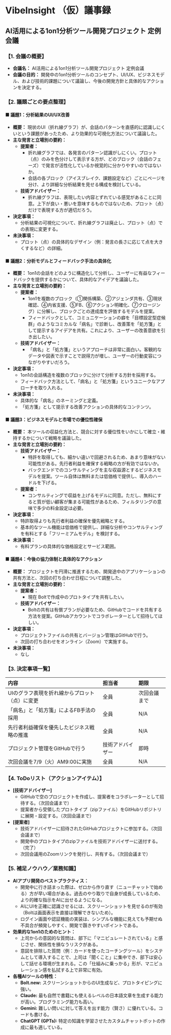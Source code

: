 # VibeInsight （仮）議事録

## AI活用による1on1分析ツール開発プロジェクト 定例会議

### 【1. 会議の概要】

* **会議名：** AI活用による1on1分析ツール開発プロジェクト 定例会議
* **会議の目的：** 開発中の1on1分析ツールのコンセプト、UI/UX、ビジネスモデル、および技術的課題について議論し、今後の開発方針と具体的なアクションを決定する。

### 【2. 議題ごとの要点整理】

#### ■ 議題1：分析結果のUI/UX改善

* **概要：**
    現状のUI（折れ線グラフ）が、会話のパターンを直感的に認識しにくいという課題があったため、より効果的な可視化方法について議論した。
* **主な発言と立場別の要約：**
    * **提案者：**
        * 折れ線グラフでは、各発言のパターン認識がしにくい。プロット（点）のみを色分けして表示する方が、どのブロック（会話のフェーズ）で発言が活性化しているか視覚的に分かりやすいのではないか。
        * 会話の各ブロック（アイスブレイク、課題設定など）ごとにページを分け、より詳細な分析結果を見せる構成を検討している。
    * **技術アドバイザー：**
        * 折れ線グラフは、表現したい内容とずれている感覚があることに同意。上下が良い・悪いを意味するものではないため、プロット（点）だけで表現する方が適切だろう。
* **決定事項：**
    * 分析結果の可視化について、折れ線グラフは廃止し、プロット（点）での表現に変更する。
* **未決事項：**
    * プロット（点）の具体的なデザイン（例：発言の長さに応じて点を大きくするなど）の詳細。

#### ■ 議題2：分析モデルとフィードバック手法の具体化

* **概要：**
    1on1の会話をどのように構造化して分析し、ユーザーに有益なフィードバックを提供するかについて、具体的なアイデアを議論した。
* **主な発言と立場別の要約：**
    * **提案者：**
        * 1on1を複数のブロック（①関係構築、②アジェンダ共有、③現状確認、④内省支援、⑤FB、⑥アクション明確化、⑦クロージング）に分解し、ブロックごとの達成度を評価するモデルを提案。
        * フィードバックとして、コミュニケーションの癖を「目標設定型症候群」のようなコミカルな「病名」で診断し、改善策を「処方箋」として提示するアイデアを共有。これにより、ユーザーの改善意欲を引き出したい。
    * **技術アドバイザー：**
        * 「病名」と「処方箋」というアプローチは非常に面白い。客観的なデータや図表で示すことで説得力が増し、ユーザーの行動変容につながりやすいだろう。
* **決定事項：**
    * 1on1の会話構造を複数のブロックに分けて分析する方針を採用する。
    * フィードバック方法として、「病名」と「処方箋」というユニークなアプローチを取り入れる。
* **未決事項：**
    * 具体的な「病名」のネーミングと定義。
    * 「処方箋」として提示する改善アクションの具体的なコンテンツ。

#### ■ 議題3：ビジネスモデルと市場での優位性確保

* **概要：**
    本ツールの収益化方法と、競合に対する優位性をいかにして確立・維持するかについて戦略を議論した。
* **主な発言と立場別の要約：**
    * **技術アドバイザー：**
        * 特許を取得しても、細かい違いで回避されるため、あまり意味がない可能性がある。先行者利益を確保する戦略の方が有効ではないか。
        * バックエンドでのコンサルティングを主な収益源とするビジネスモデルを提案。ツール自体は無料または低価格で提供し、導入のハードルを下げる。
    * **提案者：**
        * コンサルティングで収益を上げるモデルに同意。ただし、無料にすると質が低い顧客が集まる可能性があるため、フィルタリングの意味で多少の料金設定は必要。
* **決定事項：**
    * 特許取得よりも先行者利益の確保を優先戦略とする。
    * 基本的なツール機能は低価格で提供し、詳細な分析やコンサルティングを有料とする「フリーミアムモデル」を検討する。
* **未決事項：**
    * 有料プランの具体的な価格設定とサービス範囲。

#### ■ 議題4：今後の協力体制と具体的なアクション

* **概要：**
    プロジェクトを円滑に推進するため、開発途中のアプリケーションの共有方法と、次回の打ち合わせ日程について調整した。
* **主な発言と立場別の要約：**
    * **提案者：**
        * 現在 Boltで作成中のプロトタイプを共有したい。
    * **技術アドバイザー：**
        * Boltの共有は有償プランが必要なため、GitHubでコードを共有する方法を提案。GitHubアカウントでコラボレーターとして招待してほしい。
* **決定事項：**
    * プロジェクトファイルの共有とバージョン管理はGitHubで行う。
    * 次回の打ち合わせをオンライン（Zoom）で実施する。
* **未決事項：**
    * なし

### 【3. 決定事項一覧】

| 内容 | 担当者 | 期限 |
| :--- | :--- | :--- |
| UIのグラフ表現を折れ線からプロット（点）に変更 | 全員 | 次回会議まで |
| 「病名」と「処方箋」によるFB手法の採用 | 全員 | N/A |
| 先行者利益確保を優先したビジネス戦略の推進 | 全員 | N/A |
| プロジェクト管理をGitHubで行う | 技術アドバイザー | 即時 |
| 次回会議を7/9（火）AM9:00に実施 | 全員 | N/A |

### 【4. ToDoリスト（アクションアイテム）】

* **[技術アドバイザー]**
    * GitHubで空のプロジェクトを作成し、提案者をコラボレーターとして招待する。（次回会議まで）
    * 提案者から受領したプロトタイプ（zipファイル）をGitHubリポジトリに展開・設定する。（次回会議まで）
* **[提案者]**
    * 技術アドバイザーに招待されたGitHubプロジェクトに参加する。（次回会議まで）
    * 開発中のプロトタイプのzipファイルを技術アドバイザーに送付する。（完了）
    * 次回会議用のZoomリンクを発行し、共有する。（次回会議まで）

### 【5. 補足ノウハウ／業務知識】

* **AIアプリ開発のベストプラクティス：**
    * 開発中に行き詰まった際は、ゼロから作り直す（ニューチャットで始める）方が早い場合がある。過去のやり取りで自身が成長しているため、より的確な指示をAIに出せるようになる。
    * AIにUIを正確に認識させるには、スクリーンショットを見せるのが有効（Boltは画面表示を直接は理解できないため）。
    * ログイン画面や認証機能の実装は、シンプルな機能に見えても予期せぬ不具合が頻発しやすく、開発で躓きやすいポイントである。
* **効果的な1on1のためのヒント：**
    * 上司からの意図的な質問は、部下に「マニピュレートされている」と感じさせ、関係性を損なうリスクがある。
    * 意図を排除した質問（例：カードを使ったコーチングツール）をシステムとして導入することで、上司は「聞くこと」に集中でき、部下は安心して話せる環境が生まれる。この「仕組みに乗っかる」形が、マニピュレーション感を払拭する上で非常に有効。
* **各種AIツールの特性：**
    * **Bolt.new:** スクリーンショットからのUI生成など、プロトタイピングに強い。
    * **Claude:** 最も自然で書籍にも使えるレベルの日本語文章を生成する能力が高い。プログラミング能力も高い。
    * **Gemini:** 難しい問いに対して答えを出す能力（賢さ）に優れている。コードも書ける。
    * **ChatGPT (GPTs):** 特定の知識を学習させたカスタムチャットボットの作成に最も適している。